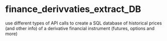 # finance_derivvaties_extract_DB
use different types of API calls to create a SQL database of historical prices (and other info) of a derivative financial instrument (futures, options and more)
